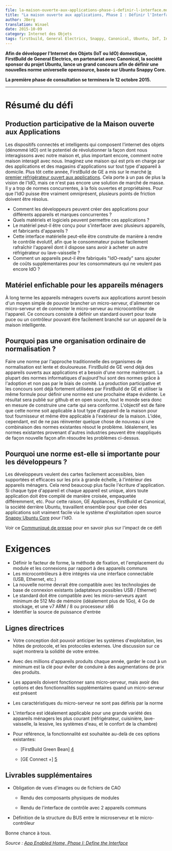 ```yaml
---
file: la-maison-ouverte-aux-applications-phase-i-definir-l-interface.md
title: "La maison ouverte aux applications, Phase I : Définir l'Interface"
author: JBerg
translation: Winael
date: 2015-10-09
category: Internet des Objets
tags: firstbuild, General Electrics, Snappy, Canonical, Ubuntu, IoT, Internet des Objets
---
```


<meta http-equiv='Content-Type' content='text/html; charset=utf-8' />

**Afin de développer l'Internet des Objets (IoT ou IdO) domestique, FirstBuild de General Electrics, en partenariat avec Canonical, la société sponsor du projet Ubuntu, lance un grand concours afin de définir une nouvelles norme universelle opensource, basée sur Ubuntu Snappy Core.**

**La première phase de consultation se terminera le 12 octobre 2015.**

----------

<!-- Lang: EN
# Challenge brief
-->

# Résumé du défi

<!-- Lang: EN
## Crowdsourcing the App-Enabled Home
-->

## Production participative de la Maison ouverte aux Applications 

<!-- Lang: EN
Connected and smart devices making up the internet of things (referred to as IoT) have the potential to revolutionize the way we interact with our home and more importantly, how our home interacts with us. Imagine a home that is supported by apps and app stores on any type of home appliance. Earlier this year, GE’s FirstBuild brought to market [the first open, app-enabled fridge][1]. This brings the vision of IoT one step closer but it is not yet a mass market solution. There are too many competing standards, both open and proprietary. In order for IoT to be truly be ubiquitous, several friction points need to be resolved.
-->

Les dispositifs connectés et intelligents qui composent l'internet des objets (dénommé IdO) ont le potentiel de révolutionner la façon dont nous interagissons avec notre maison et, plus important encore, comment notre maison interagit avec nous. Imaginez une maison qui est pris en charge par des applications et des magasins d'applications sur tout type d'appareil à domicile. Plus tôt cette année, FirstBuild de GE a mis sur le marché [le premier réfrigérateur ouvert aux applications][1]. Cela porte à un pas de plus la vision de l'IdO, mais ce n'est pas encore une solution de marché de masse. Il y a trop de normes concurrentes, à la fois ouvertes et propriétaires. Pour que l'IdO puisse être vraiment omniprésent, plusieurs points de friction doivent être résolus.

<!-- Lang: EN
- How can developers create apps for different appliances and competing brands?
- What hardware and software can enable these apps?
- Can the hardware be designed to interface with multiple appliances, and appliance manufacturers?
- Can this hardware interface be constructed in a way to make the control upgradeable, so the consumer can easily refresh the appliance features d without having to buy another fridge or dishwasher?
- How can an appliances be manufactured “IoT-ready” without adding extra costs for consumers that don’t want IoT just yet?
-->

- Comment les développeurs peuvent créer des applications pour différents appareils et marques concurrentes ?
- Quels matériels et logiciels peuvent permettre ces applications ?
- Le matériel peut-il être conçu pour s'interfacer avec plusieurs appareils, et fabricants d'appareils ?
- Cette interface matérielle peut-elle être construite de manière à rendre le contrôle évolutif, afin que le consommateur puisse facilement rafraîchir l'appareil dont il dispose sans avoir à acheter un autre réfrigérateur ou lave-vaisselle ?
- Comment un appareils peut-il être fabriqués "IdO-ready" sans ajouter de coûts supplémentaires pour les consommateurs qui ne veulent pas encore IdO ?

<!-- Lang: EN
## Pluggable hardware for home appliances
-->

## Matériel enfichable pour les appareils ménagers

<!-- Lang: EN
Long-lived app-enabled home appliances will need a simple way to plugin a micro-server, power this micro-server and connect the micro-server to the appliance’s microcontroller. This contest is about defining an open standard for any chip or controller to be easily plugged into any smart home appliance.
-->

À long terme les appareils ménagers ouverts aux applications auront besoin d'un moyen simple de pouvoir brancher un micro-serveur, d'alimenter ce micro-serveur et de connecter le micro-serveur au microcontrôleur de l'appareil. Ce concours consiste à définir un standard ouvert pour toute puce ou un contrôleur pouvant être facilement branché sur un appareil de la maison intelligente.

<!-- Lang: EN
## Why not a regular standardization organization?
-->

## Pourquoi pas une organisation ordinaire de normalisation ?

<!-- Lang: EN
Making a standard through the traditional approach of standardization bodies is slow and painful. GE’s FirstBuild is already selling app-enabled appliances and needs a standard now. Most IT standards today are standards through adoption and not through committee. Crowdsourcing and contests are already heavily used by GE’s FirstBuild for which using the same formula to define a standard is an obvious next step. The outcome will be published on github and open sourced, hence anybody will be able to build a board that is compliant. The objective is to make this standard applicable to any type of home appliance from any vendor and even be applicable outside of the home. The idea, however, is not to reinvent something new if a combination of existing standards solves the problem. Ideally, existing standards from other industries can be reapplied in a new way to fix the above problems.
-->

Faire une norme par l'approche traditionnelle des organismes de normalisation est lente et douloureuse. FirstBuild de GE vend déjà des appareils ouverts aux applications et a besoin d'une norme maintenant. La plupart des normes informatiques d'aujourd'hui sont des normes grâce à l'adoption et non pas par le biais de comité. La production participative et les concours sont déjà fortement utilisées par FirstBuild de GE et utiliser la même formule pour définir une norme est une prochaine étape évidente. Le résultat sera publié sur github et en open source, tout le monde sera donc en mesure de construire une carte qui sera conforme. L'objectif est de faire que cette norme soit applicable à tout type d'appareil de la maison pour tout fournisseur et même être applicable à l'extérieur de la maison. L'idée, cependant, est de ne pas réinventer quelque chose de nouveau si une combinaison des normes existantes résout le problème. Idéalement, les normes existantes provenant d'autres industries peuvent être réappliqués de façon nouvelle façon afin résoudre les problèmes ci-dessus.

<!-- lang: EN
## Why is a standard important for developers?
-->

## Pourquoi une norme est-elle si importante pour les développeurs ?

<!-- lang: EN
Developers want easily available, well supported and price effective boards that are used at large scales inside home appliances. This makes writing apps a lot easier. If every type of device and appliance is unique, then any app needs to be cross-compiled, packaged differently, etc. For this reason GE Appliances, FirstBuild and Canonical, the company behind Ubuntu, are working together to make creating apps really easy via the open source [snappy Ubuntu Core][2] IoT operating system.
-->

Les développeurs veulent des cartes facilement accessibles, bien supportées et efficaces sur les prix à grande échelle, à l'intérieur des appareils ménagers. Cela rend beaucoup plus facile l'écriture d'application. Si chaque type d'appareil et chaque appareil est unique, alors toute application doit être compilé de manière croisée, empaquetée différemment, etc. Pour cette raison, GE Appliances, FirstBuild et Canonical, la société derrière Ubuntu, travaillent ensemble pour que créer des applications soit vraiment facile via le système d'exploitation open source [Snappy Ubuntu Core][2] pour l'IdO.

<!-- lang: EN
See this [Press Release][3] for more on the impact of this challenge
-->

Voir ce [Communiqué de presse][3] pour en savoir plus sur l'impact de ce défi

<!-- lang: EN
# Requirements
-->

# Exigences

<!-- lang: EN
- Define the form factor, attachment method, and location of module and connections relative to common appliances
- Microcontrollers to be integrated via connectable interface (USB, ethernet, etc)
- The new standard should be compatible with existing base connecting technologies (adapters possible to USB/ethernet)
- Standard shall be compatible with micro-servers having minimum of 512MB memory (ideally has 1GB+), 4GB of storage, and an ARM v7/8 or x86 based processor
- Identify input power source
-->

- Définir le facteur de forme, la méthode de fixation, et l'emplacement du module et les connexions par rapport à des appareils communs
- Les microcontrôleurs à être intégrés via une interface connectable (USB, Ethernet, etc.)
- La nouvelle norme devrait être compatible avec les technologies de base de connexion existants (adaptateurs possibles USB / Ethernet)
- Le standard doit être compatible avec les micro-serveurs ayant minimum de 512 Mo de mémoire (idéalement plus de 1Go), 4 Go de stockage, et une v7 ARM / 8 ou processeur x86
- Identifier la source de puissance d'entrée

<!-- lang: EN
## Guidelines
-->

## Lignes directrices

<!-- lang: EN
- Your design should anticipate likely operating systems, protocol hosts, and external protocols.  Discussion of these will show the robustness of your entry.
- With millions of appliances produced every year, keeping cost to a minimum is key to avoid driving price increases to products.
- Appliances shall function without micro-server, but have additional features/functionality when a micro-server is present
- Features of the micro-server shall not be defined by the standard
- Interface is ideally applicable for a variety of major home appliances (refrigerator, range, microwave, dishwasher, laundry, water systems, and room comfort)
- For reference, functionality is desired beyond these existing options:
  - [FirstBuild Green Bean][4]
  - [GE Connect+][5]
-->

- Votre conception doit pouvoir anticiper les systèmes d'exploitation, les hôtes de protocole, et les protocoles externes. Une discussion sur ce sujet montrera la solidité de votre entrée.
- Avec des millions d'appareils produits chaque année, garder le cout à un minimum est la clé pour éviter de conduire à des augmentations de prix des produits.

- Les appareils doivent fonctionner sans micro-serveur, mais avoir des options et des fonctionnalités supplémentaires quand un micro-serveur est présent

- Les caractéristiques du micro-serveur ne sont pas définis par la norme

- L'interface est idéalement applicable pour une grande variété des appareils ménagers les plus courant (réfrigérateur, cuisinière, lave-vaisselle, la lessive, les systèmes d'eau, et le confort de la chambre)

- Pour référence, la fonctionnalité est souhaitée au-delà de ces options existantes:
   
    - [FirstBuild Green Bean] [4]
    
    - [GE Connect +] [5]

<!-- lang: EN
## Additional Deliverables
-->

## Livrables supplémentaires

<!-- lang: EN
- Required image views or CAD files
  - Rendering of physical components of module
  - Rendering of controls interface with 2 common appliances
- BUS Structure Definition between microserver and micro-controller

-->

- Obligation de vues d'images ou de fichiers de CAO

    - Rendu des composants physiques de modules
    
    - Rendu de l'interface de contrôle avec 2 appareils communs
    
- Définition de la structure du BUS entre le microserveur et le micro-contrôleur

Bonne chance à tous.

_Source : [App Enabled Home, Phase I: Define the Interface][6]_

[1]: https://firstbuild.com/smart-refrigerator/
[2]: http://ubuntu.com/things
[3]: http://www.businesswire.com/news/home/20150921006424/en/GE%E2%80%99s-FirstBuild-Leads-Industry-Standard-IoT-Appliances
[4]: https://firstbuild.com/greenbean/
[5]: http://www.geappliances.com/ge/connected-appliances/
[6]: https://firstbuild.com/JBerg/app-enabled-home-phase-i-define-the-interface/brief